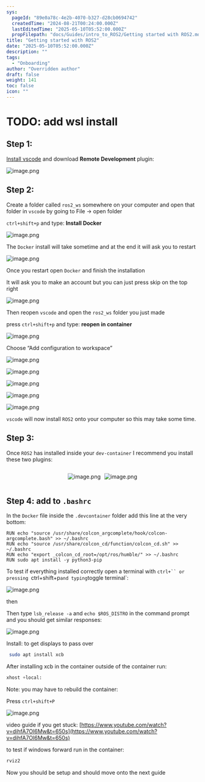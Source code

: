 ```yaml
---
sys:
  pageId: "89e0a78c-4e2b-4070-b327-d28cb0694742"
  createdTime: "2024-08-21T00:24:00.000Z"
  lastEditedTime: "2025-05-10T05:52:00.000Z"
  propFilepath: "docs/Guides/intro_to_ROS2/Getting started with ROS2.md"
title: "Getting started with ROS2"
date: "2025-05-10T05:52:00.000Z"
description: ""
tags:
  - "Onboarding"
author: "Overridden author"
draft: false
weight: 141
toc: false
icon: ""
---
```


# TODO: add wsl install

## Step 1:

[Install vscode](https://code.visualstudio.com/download) and download **Remote Development** plugin:

![image.png](https://prod-files-secure.s3.us-west-2.amazonaws.com/d518164a-d88e-44d1-a4ee-3adb3bd8bce0/efb52993-1881-4a40-b95e-6f020334f022/image.png?X-Amz-Algorithm=AWS4-HMAC-SHA256&X-Amz-Content-Sha256=UNSIGNED-PAYLOAD&X-Amz-Credential=ASIAZI2LB4663NVBNQQ6%2F20250515%2Fus-west-2%2Fs3%2Faws4_request&X-Amz-Date=20250515T022510Z&X-Amz-Expires=3600&X-Amz-Security-Token=IQoJb3JpZ2luX2VjEGoaCXVzLXdlc3QtMiJHMEUCIQDdhQL47FSWi%2FW4wKrywx6x%2FNqSiScKNLTSNyERVfHEcgIgE0LVe3xJ26mDiQ5lufdYzG78nQssBNaydpAHpai5uBAq%2FwMIIxAAGgw2Mzc0MjMxODM4MDUiDPjULhdw5SMY13U1zircAzfyMQBR8a%2B2EDbN2mH7iMIXVjAE6XtKV7nJyNJhndE3yHIPV9BXAy7AmKTsq6%2BZgAdvLEiXapnp%2BR0DRwWYlhz%2FvjIPb7%2F5ieM8m3evVFM46mSm2IOKcZj8egJPOqEuKJAz%2FrtYcROhDI7XGo%2FsAos2zDYqXxT7IQ291dgNMfixp3%2FmJiOs13AlBehsGncqiXN4BqNsY15%2BdVzYTr%2BZSBsxXoyNc%2FsdDZsJR5QA1p44lXAWmXMvjHV5GzPyg1QDa23%2Fd7djlItWqQzyQAprpz34euDwVYlzt3LFsJkjVl5m6VHoNkov7fCCSdXqkiIS18jMTbMGuFx11mz%2F6VZDO1jGGZS%2FyzMq1W1qC2JSbw12Y%2F3rkzhTfu1zrlFZbcXhjkAdFQa3Gzu3QS%2BrqWbfYDez30Jv3FChYVJqS3CU1enoFoni9vbeKYA9hPL%2F5zpL0k%2FVlVVS5NAulmHHgspVow2nAiiQ2vcBRgEMrNipnHFonKtAlTczQ4FLfi9yCgnlCdfpd%2Bw6Px3omdB%2FMzHwb9tZNtqT3KVekrUFJRzAvg0bS6DwpH6UYkdc65Tz14Ky4wsOWU18%2F9bv88hPKxiO6IC0CcZVQErzOYZGz%2Bm61CeArg54rdPlYXXkMQhlMP2clcEGOqUBIPpKOmZmplAY2u7Dk1dQsFjA2pDZlT%2Fl2PJ9ENmG0ZBpAA7qlbLlal1bfS2cjhDi35pTXt5btm3QgVRElB92LZbDrQxmMl0XTpzb2GYGcRR%2BvL7NjisgO5VMECsTLPiI4X2pBtnDzbTYAZDOcmrVn3CbjX%2BJdTSKj996QajOEM3AzHQodkgqGtWWbzBE7WHuyMr%2BmEv6L94dVg8yzOUXoenkCgnb&X-Amz-Signature=5a853f7b8757714081bd24bbae0d4ad1088b73135d3d161d90cc4cd33c02a9ba&X-Amz-SignedHeaders=host&x-id=GetObject)

## Step 2:

Create a folder called `ros2_ws` somewhere on your computer and open that folder in `vscode` by going to File → open folder 

`ctrl+shift+p` and type: **Install Docker**

![image.png](https://prod-files-secure.s3.us-west-2.amazonaws.com/d518164a-d88e-44d1-a4ee-3adb3bd8bce0/2269dc0e-1cd5-47ff-bceb-c04ad9b2eab0/image.png?X-Amz-Algorithm=AWS4-HMAC-SHA256&X-Amz-Content-Sha256=UNSIGNED-PAYLOAD&X-Amz-Credential=ASIAZI2LB4663NVBNQQ6%2F20250515%2Fus-west-2%2Fs3%2Faws4_request&X-Amz-Date=20250515T022510Z&X-Amz-Expires=3600&X-Amz-Security-Token=IQoJb3JpZ2luX2VjEGoaCXVzLXdlc3QtMiJHMEUCIQDdhQL47FSWi%2FW4wKrywx6x%2FNqSiScKNLTSNyERVfHEcgIgE0LVe3xJ26mDiQ5lufdYzG78nQssBNaydpAHpai5uBAq%2FwMIIxAAGgw2Mzc0MjMxODM4MDUiDPjULhdw5SMY13U1zircAzfyMQBR8a%2B2EDbN2mH7iMIXVjAE6XtKV7nJyNJhndE3yHIPV9BXAy7AmKTsq6%2BZgAdvLEiXapnp%2BR0DRwWYlhz%2FvjIPb7%2F5ieM8m3evVFM46mSm2IOKcZj8egJPOqEuKJAz%2FrtYcROhDI7XGo%2FsAos2zDYqXxT7IQ291dgNMfixp3%2FmJiOs13AlBehsGncqiXN4BqNsY15%2BdVzYTr%2BZSBsxXoyNc%2FsdDZsJR5QA1p44lXAWmXMvjHV5GzPyg1QDa23%2Fd7djlItWqQzyQAprpz34euDwVYlzt3LFsJkjVl5m6VHoNkov7fCCSdXqkiIS18jMTbMGuFx11mz%2F6VZDO1jGGZS%2FyzMq1W1qC2JSbw12Y%2F3rkzhTfu1zrlFZbcXhjkAdFQa3Gzu3QS%2BrqWbfYDez30Jv3FChYVJqS3CU1enoFoni9vbeKYA9hPL%2F5zpL0k%2FVlVVS5NAulmHHgspVow2nAiiQ2vcBRgEMrNipnHFonKtAlTczQ4FLfi9yCgnlCdfpd%2Bw6Px3omdB%2FMzHwb9tZNtqT3KVekrUFJRzAvg0bS6DwpH6UYkdc65Tz14Ky4wsOWU18%2F9bv88hPKxiO6IC0CcZVQErzOYZGz%2Bm61CeArg54rdPlYXXkMQhlMP2clcEGOqUBIPpKOmZmplAY2u7Dk1dQsFjA2pDZlT%2Fl2PJ9ENmG0ZBpAA7qlbLlal1bfS2cjhDi35pTXt5btm3QgVRElB92LZbDrQxmMl0XTpzb2GYGcRR%2BvL7NjisgO5VMECsTLPiI4X2pBtnDzbTYAZDOcmrVn3CbjX%2BJdTSKj996QajOEM3AzHQodkgqGtWWbzBE7WHuyMr%2BmEv6L94dVg8yzOUXoenkCgnb&X-Amz-Signature=4057f09d6af80637701597f5cafa085b3b9f9446df69b4ec0d8c058af817b0b7&X-Amz-SignedHeaders=host&x-id=GetObject)

The `Docker` install will take sometime and at the end it will ask you to restart

![image.png](https://prod-files-secure.s3.us-west-2.amazonaws.com/d518164a-d88e-44d1-a4ee-3adb3bd8bce0/ed233f78-be33-4b1f-b89c-9c346c0e961e/image.png?X-Amz-Algorithm=AWS4-HMAC-SHA256&X-Amz-Content-Sha256=UNSIGNED-PAYLOAD&X-Amz-Credential=ASIAZI2LB4663NVBNQQ6%2F20250515%2Fus-west-2%2Fs3%2Faws4_request&X-Amz-Date=20250515T022510Z&X-Amz-Expires=3600&X-Amz-Security-Token=IQoJb3JpZ2luX2VjEGoaCXVzLXdlc3QtMiJHMEUCIQDdhQL47FSWi%2FW4wKrywx6x%2FNqSiScKNLTSNyERVfHEcgIgE0LVe3xJ26mDiQ5lufdYzG78nQssBNaydpAHpai5uBAq%2FwMIIxAAGgw2Mzc0MjMxODM4MDUiDPjULhdw5SMY13U1zircAzfyMQBR8a%2B2EDbN2mH7iMIXVjAE6XtKV7nJyNJhndE3yHIPV9BXAy7AmKTsq6%2BZgAdvLEiXapnp%2BR0DRwWYlhz%2FvjIPb7%2F5ieM8m3evVFM46mSm2IOKcZj8egJPOqEuKJAz%2FrtYcROhDI7XGo%2FsAos2zDYqXxT7IQ291dgNMfixp3%2FmJiOs13AlBehsGncqiXN4BqNsY15%2BdVzYTr%2BZSBsxXoyNc%2FsdDZsJR5QA1p44lXAWmXMvjHV5GzPyg1QDa23%2Fd7djlItWqQzyQAprpz34euDwVYlzt3LFsJkjVl5m6VHoNkov7fCCSdXqkiIS18jMTbMGuFx11mz%2F6VZDO1jGGZS%2FyzMq1W1qC2JSbw12Y%2F3rkzhTfu1zrlFZbcXhjkAdFQa3Gzu3QS%2BrqWbfYDez30Jv3FChYVJqS3CU1enoFoni9vbeKYA9hPL%2F5zpL0k%2FVlVVS5NAulmHHgspVow2nAiiQ2vcBRgEMrNipnHFonKtAlTczQ4FLfi9yCgnlCdfpd%2Bw6Px3omdB%2FMzHwb9tZNtqT3KVekrUFJRzAvg0bS6DwpH6UYkdc65Tz14Ky4wsOWU18%2F9bv88hPKxiO6IC0CcZVQErzOYZGz%2Bm61CeArg54rdPlYXXkMQhlMP2clcEGOqUBIPpKOmZmplAY2u7Dk1dQsFjA2pDZlT%2Fl2PJ9ENmG0ZBpAA7qlbLlal1bfS2cjhDi35pTXt5btm3QgVRElB92LZbDrQxmMl0XTpzb2GYGcRR%2BvL7NjisgO5VMECsTLPiI4X2pBtnDzbTYAZDOcmrVn3CbjX%2BJdTSKj996QajOEM3AzHQodkgqGtWWbzBE7WHuyMr%2BmEv6L94dVg8yzOUXoenkCgnb&X-Amz-Signature=5a9de4ceee67d0574caaa8c93dbb3bfd62704945571927c4c6604f97122ae973&X-Amz-SignedHeaders=host&x-id=GetObject)

Once you restart open `Docker` and finish the installation

It will ask you to make an account but you can just press skip on the top right

![image.png](https://prod-files-secure.s3.us-west-2.amazonaws.com/d518164a-d88e-44d1-a4ee-3adb3bd8bce0/21010ad9-1659-4fd9-9f59-9932a09b2a3d/image.png?X-Amz-Algorithm=AWS4-HMAC-SHA256&X-Amz-Content-Sha256=UNSIGNED-PAYLOAD&X-Amz-Credential=ASIAZI2LB4663NVBNQQ6%2F20250515%2Fus-west-2%2Fs3%2Faws4_request&X-Amz-Date=20250515T022510Z&X-Amz-Expires=3600&X-Amz-Security-Token=IQoJb3JpZ2luX2VjEGoaCXVzLXdlc3QtMiJHMEUCIQDdhQL47FSWi%2FW4wKrywx6x%2FNqSiScKNLTSNyERVfHEcgIgE0LVe3xJ26mDiQ5lufdYzG78nQssBNaydpAHpai5uBAq%2FwMIIxAAGgw2Mzc0MjMxODM4MDUiDPjULhdw5SMY13U1zircAzfyMQBR8a%2B2EDbN2mH7iMIXVjAE6XtKV7nJyNJhndE3yHIPV9BXAy7AmKTsq6%2BZgAdvLEiXapnp%2BR0DRwWYlhz%2FvjIPb7%2F5ieM8m3evVFM46mSm2IOKcZj8egJPOqEuKJAz%2FrtYcROhDI7XGo%2FsAos2zDYqXxT7IQ291dgNMfixp3%2FmJiOs13AlBehsGncqiXN4BqNsY15%2BdVzYTr%2BZSBsxXoyNc%2FsdDZsJR5QA1p44lXAWmXMvjHV5GzPyg1QDa23%2Fd7djlItWqQzyQAprpz34euDwVYlzt3LFsJkjVl5m6VHoNkov7fCCSdXqkiIS18jMTbMGuFx11mz%2F6VZDO1jGGZS%2FyzMq1W1qC2JSbw12Y%2F3rkzhTfu1zrlFZbcXhjkAdFQa3Gzu3QS%2BrqWbfYDez30Jv3FChYVJqS3CU1enoFoni9vbeKYA9hPL%2F5zpL0k%2FVlVVS5NAulmHHgspVow2nAiiQ2vcBRgEMrNipnHFonKtAlTczQ4FLfi9yCgnlCdfpd%2Bw6Px3omdB%2FMzHwb9tZNtqT3KVekrUFJRzAvg0bS6DwpH6UYkdc65Tz14Ky4wsOWU18%2F9bv88hPKxiO6IC0CcZVQErzOYZGz%2Bm61CeArg54rdPlYXXkMQhlMP2clcEGOqUBIPpKOmZmplAY2u7Dk1dQsFjA2pDZlT%2Fl2PJ9ENmG0ZBpAA7qlbLlal1bfS2cjhDi35pTXt5btm3QgVRElB92LZbDrQxmMl0XTpzb2GYGcRR%2BvL7NjisgO5VMECsTLPiI4X2pBtnDzbTYAZDOcmrVn3CbjX%2BJdTSKj996QajOEM3AzHQodkgqGtWWbzBE7WHuyMr%2BmEv6L94dVg8yzOUXoenkCgnb&X-Amz-Signature=f0f04a251df211e6129d4f8d7e571be438e398a63903d7bd4c145a8973f3398d&X-Amz-SignedHeaders=host&x-id=GetObject)

Then reopen `vscode` and open the `ros2_ws` folder you just made

press `ctrl+shift+p` and type: **reopen in container**

![image.png](https://prod-files-secure.s3.us-west-2.amazonaws.com/d518164a-d88e-44d1-a4ee-3adb3bd8bce0/4e93b8c2-41ad-488c-8095-c74205196118/image.png?X-Amz-Algorithm=AWS4-HMAC-SHA256&X-Amz-Content-Sha256=UNSIGNED-PAYLOAD&X-Amz-Credential=ASIAZI2LB4663NVBNQQ6%2F20250515%2Fus-west-2%2Fs3%2Faws4_request&X-Amz-Date=20250515T022510Z&X-Amz-Expires=3600&X-Amz-Security-Token=IQoJb3JpZ2luX2VjEGoaCXVzLXdlc3QtMiJHMEUCIQDdhQL47FSWi%2FW4wKrywx6x%2FNqSiScKNLTSNyERVfHEcgIgE0LVe3xJ26mDiQ5lufdYzG78nQssBNaydpAHpai5uBAq%2FwMIIxAAGgw2Mzc0MjMxODM4MDUiDPjULhdw5SMY13U1zircAzfyMQBR8a%2B2EDbN2mH7iMIXVjAE6XtKV7nJyNJhndE3yHIPV9BXAy7AmKTsq6%2BZgAdvLEiXapnp%2BR0DRwWYlhz%2FvjIPb7%2F5ieM8m3evVFM46mSm2IOKcZj8egJPOqEuKJAz%2FrtYcROhDI7XGo%2FsAos2zDYqXxT7IQ291dgNMfixp3%2FmJiOs13AlBehsGncqiXN4BqNsY15%2BdVzYTr%2BZSBsxXoyNc%2FsdDZsJR5QA1p44lXAWmXMvjHV5GzPyg1QDa23%2Fd7djlItWqQzyQAprpz34euDwVYlzt3LFsJkjVl5m6VHoNkov7fCCSdXqkiIS18jMTbMGuFx11mz%2F6VZDO1jGGZS%2FyzMq1W1qC2JSbw12Y%2F3rkzhTfu1zrlFZbcXhjkAdFQa3Gzu3QS%2BrqWbfYDez30Jv3FChYVJqS3CU1enoFoni9vbeKYA9hPL%2F5zpL0k%2FVlVVS5NAulmHHgspVow2nAiiQ2vcBRgEMrNipnHFonKtAlTczQ4FLfi9yCgnlCdfpd%2Bw6Px3omdB%2FMzHwb9tZNtqT3KVekrUFJRzAvg0bS6DwpH6UYkdc65Tz14Ky4wsOWU18%2F9bv88hPKxiO6IC0CcZVQErzOYZGz%2Bm61CeArg54rdPlYXXkMQhlMP2clcEGOqUBIPpKOmZmplAY2u7Dk1dQsFjA2pDZlT%2Fl2PJ9ENmG0ZBpAA7qlbLlal1bfS2cjhDi35pTXt5btm3QgVRElB92LZbDrQxmMl0XTpzb2GYGcRR%2BvL7NjisgO5VMECsTLPiI4X2pBtnDzbTYAZDOcmrVn3CbjX%2BJdTSKj996QajOEM3AzHQodkgqGtWWbzBE7WHuyMr%2BmEv6L94dVg8yzOUXoenkCgnb&X-Amz-Signature=c1bcaef9ac9b25b1aeec866bfac5307a362522e8ea5e36afce158eece012bee5&X-Amz-SignedHeaders=host&x-id=GetObject)

Choose “Add configuration to workspace”

![image.png](https://prod-files-secure.s3.us-west-2.amazonaws.com/d518164a-d88e-44d1-a4ee-3adb3bd8bce0/9560b282-5060-4989-ba37-97e7b2c22476/image.png?X-Amz-Algorithm=AWS4-HMAC-SHA256&X-Amz-Content-Sha256=UNSIGNED-PAYLOAD&X-Amz-Credential=ASIAZI2LB4663NVBNQQ6%2F20250515%2Fus-west-2%2Fs3%2Faws4_request&X-Amz-Date=20250515T022510Z&X-Amz-Expires=3600&X-Amz-Security-Token=IQoJb3JpZ2luX2VjEGoaCXVzLXdlc3QtMiJHMEUCIQDdhQL47FSWi%2FW4wKrywx6x%2FNqSiScKNLTSNyERVfHEcgIgE0LVe3xJ26mDiQ5lufdYzG78nQssBNaydpAHpai5uBAq%2FwMIIxAAGgw2Mzc0MjMxODM4MDUiDPjULhdw5SMY13U1zircAzfyMQBR8a%2B2EDbN2mH7iMIXVjAE6XtKV7nJyNJhndE3yHIPV9BXAy7AmKTsq6%2BZgAdvLEiXapnp%2BR0DRwWYlhz%2FvjIPb7%2F5ieM8m3evVFM46mSm2IOKcZj8egJPOqEuKJAz%2FrtYcROhDI7XGo%2FsAos2zDYqXxT7IQ291dgNMfixp3%2FmJiOs13AlBehsGncqiXN4BqNsY15%2BdVzYTr%2BZSBsxXoyNc%2FsdDZsJR5QA1p44lXAWmXMvjHV5GzPyg1QDa23%2Fd7djlItWqQzyQAprpz34euDwVYlzt3LFsJkjVl5m6VHoNkov7fCCSdXqkiIS18jMTbMGuFx11mz%2F6VZDO1jGGZS%2FyzMq1W1qC2JSbw12Y%2F3rkzhTfu1zrlFZbcXhjkAdFQa3Gzu3QS%2BrqWbfYDez30Jv3FChYVJqS3CU1enoFoni9vbeKYA9hPL%2F5zpL0k%2FVlVVS5NAulmHHgspVow2nAiiQ2vcBRgEMrNipnHFonKtAlTczQ4FLfi9yCgnlCdfpd%2Bw6Px3omdB%2FMzHwb9tZNtqT3KVekrUFJRzAvg0bS6DwpH6UYkdc65Tz14Ky4wsOWU18%2F9bv88hPKxiO6IC0CcZVQErzOYZGz%2Bm61CeArg54rdPlYXXkMQhlMP2clcEGOqUBIPpKOmZmplAY2u7Dk1dQsFjA2pDZlT%2Fl2PJ9ENmG0ZBpAA7qlbLlal1bfS2cjhDi35pTXt5btm3QgVRElB92LZbDrQxmMl0XTpzb2GYGcRR%2BvL7NjisgO5VMECsTLPiI4X2pBtnDzbTYAZDOcmrVn3CbjX%2BJdTSKj996QajOEM3AzHQodkgqGtWWbzBE7WHuyMr%2BmEv6L94dVg8yzOUXoenkCgnb&X-Amz-Signature=68e31aaa7bb1f3b52998a2e6512556e7c543bd88fa039d28d06bc13ff1c83395&X-Amz-SignedHeaders=host&x-id=GetObject)

![image.png](https://prod-files-secure.s3.us-west-2.amazonaws.com/d518164a-d88e-44d1-a4ee-3adb3bd8bce0/2ee63f81-886b-48e8-a553-dc6e5eac99e4/image.png?X-Amz-Algorithm=AWS4-HMAC-SHA256&X-Amz-Content-Sha256=UNSIGNED-PAYLOAD&X-Amz-Credential=ASIAZI2LB4663NVBNQQ6%2F20250515%2Fus-west-2%2Fs3%2Faws4_request&X-Amz-Date=20250515T022510Z&X-Amz-Expires=3600&X-Amz-Security-Token=IQoJb3JpZ2luX2VjEGoaCXVzLXdlc3QtMiJHMEUCIQDdhQL47FSWi%2FW4wKrywx6x%2FNqSiScKNLTSNyERVfHEcgIgE0LVe3xJ26mDiQ5lufdYzG78nQssBNaydpAHpai5uBAq%2FwMIIxAAGgw2Mzc0MjMxODM4MDUiDPjULhdw5SMY13U1zircAzfyMQBR8a%2B2EDbN2mH7iMIXVjAE6XtKV7nJyNJhndE3yHIPV9BXAy7AmKTsq6%2BZgAdvLEiXapnp%2BR0DRwWYlhz%2FvjIPb7%2F5ieM8m3evVFM46mSm2IOKcZj8egJPOqEuKJAz%2FrtYcROhDI7XGo%2FsAos2zDYqXxT7IQ291dgNMfixp3%2FmJiOs13AlBehsGncqiXN4BqNsY15%2BdVzYTr%2BZSBsxXoyNc%2FsdDZsJR5QA1p44lXAWmXMvjHV5GzPyg1QDa23%2Fd7djlItWqQzyQAprpz34euDwVYlzt3LFsJkjVl5m6VHoNkov7fCCSdXqkiIS18jMTbMGuFx11mz%2F6VZDO1jGGZS%2FyzMq1W1qC2JSbw12Y%2F3rkzhTfu1zrlFZbcXhjkAdFQa3Gzu3QS%2BrqWbfYDez30Jv3FChYVJqS3CU1enoFoni9vbeKYA9hPL%2F5zpL0k%2FVlVVS5NAulmHHgspVow2nAiiQ2vcBRgEMrNipnHFonKtAlTczQ4FLfi9yCgnlCdfpd%2Bw6Px3omdB%2FMzHwb9tZNtqT3KVekrUFJRzAvg0bS6DwpH6UYkdc65Tz14Ky4wsOWU18%2F9bv88hPKxiO6IC0CcZVQErzOYZGz%2Bm61CeArg54rdPlYXXkMQhlMP2clcEGOqUBIPpKOmZmplAY2u7Dk1dQsFjA2pDZlT%2Fl2PJ9ENmG0ZBpAA7qlbLlal1bfS2cjhDi35pTXt5btm3QgVRElB92LZbDrQxmMl0XTpzb2GYGcRR%2BvL7NjisgO5VMECsTLPiI4X2pBtnDzbTYAZDOcmrVn3CbjX%2BJdTSKj996QajOEM3AzHQodkgqGtWWbzBE7WHuyMr%2BmEv6L94dVg8yzOUXoenkCgnb&X-Amz-Signature=37f78cd6a9267fdc3df7f8a7e7be753e27d65d6015a61a56a1b2b70cf84cb228&X-Amz-SignedHeaders=host&x-id=GetObject)

![image.png](https://prod-files-secure.s3.us-west-2.amazonaws.com/d518164a-d88e-44d1-a4ee-3adb3bd8bce0/ae1580b2-b048-407e-aed9-b584224a7a04/image.png?X-Amz-Algorithm=AWS4-HMAC-SHA256&X-Amz-Content-Sha256=UNSIGNED-PAYLOAD&X-Amz-Credential=ASIAZI2LB4663NVBNQQ6%2F20250515%2Fus-west-2%2Fs3%2Faws4_request&X-Amz-Date=20250515T022510Z&X-Amz-Expires=3600&X-Amz-Security-Token=IQoJb3JpZ2luX2VjEGoaCXVzLXdlc3QtMiJHMEUCIQDdhQL47FSWi%2FW4wKrywx6x%2FNqSiScKNLTSNyERVfHEcgIgE0LVe3xJ26mDiQ5lufdYzG78nQssBNaydpAHpai5uBAq%2FwMIIxAAGgw2Mzc0MjMxODM4MDUiDPjULhdw5SMY13U1zircAzfyMQBR8a%2B2EDbN2mH7iMIXVjAE6XtKV7nJyNJhndE3yHIPV9BXAy7AmKTsq6%2BZgAdvLEiXapnp%2BR0DRwWYlhz%2FvjIPb7%2F5ieM8m3evVFM46mSm2IOKcZj8egJPOqEuKJAz%2FrtYcROhDI7XGo%2FsAos2zDYqXxT7IQ291dgNMfixp3%2FmJiOs13AlBehsGncqiXN4BqNsY15%2BdVzYTr%2BZSBsxXoyNc%2FsdDZsJR5QA1p44lXAWmXMvjHV5GzPyg1QDa23%2Fd7djlItWqQzyQAprpz34euDwVYlzt3LFsJkjVl5m6VHoNkov7fCCSdXqkiIS18jMTbMGuFx11mz%2F6VZDO1jGGZS%2FyzMq1W1qC2JSbw12Y%2F3rkzhTfu1zrlFZbcXhjkAdFQa3Gzu3QS%2BrqWbfYDez30Jv3FChYVJqS3CU1enoFoni9vbeKYA9hPL%2F5zpL0k%2FVlVVS5NAulmHHgspVow2nAiiQ2vcBRgEMrNipnHFonKtAlTczQ4FLfi9yCgnlCdfpd%2Bw6Px3omdB%2FMzHwb9tZNtqT3KVekrUFJRzAvg0bS6DwpH6UYkdc65Tz14Ky4wsOWU18%2F9bv88hPKxiO6IC0CcZVQErzOYZGz%2Bm61CeArg54rdPlYXXkMQhlMP2clcEGOqUBIPpKOmZmplAY2u7Dk1dQsFjA2pDZlT%2Fl2PJ9ENmG0ZBpAA7qlbLlal1bfS2cjhDi35pTXt5btm3QgVRElB92LZbDrQxmMl0XTpzb2GYGcRR%2BvL7NjisgO5VMECsTLPiI4X2pBtnDzbTYAZDOcmrVn3CbjX%2BJdTSKj996QajOEM3AzHQodkgqGtWWbzBE7WHuyMr%2BmEv6L94dVg8yzOUXoenkCgnb&X-Amz-Signature=beeb965671aec324dfc3eec13bf4339037de8255bc1493825e196c474ce7cca9&X-Amz-SignedHeaders=host&x-id=GetObject)

![image.png](https://prod-files-secure.s3.us-west-2.amazonaws.com/d518164a-d88e-44d1-a4ee-3adb3bd8bce0/53255b28-f75e-430f-b9e3-c0ac8577e42b/image.png?X-Amz-Algorithm=AWS4-HMAC-SHA256&X-Amz-Content-Sha256=UNSIGNED-PAYLOAD&X-Amz-Credential=ASIAZI2LB4663NVBNQQ6%2F20250515%2Fus-west-2%2Fs3%2Faws4_request&X-Amz-Date=20250515T022510Z&X-Amz-Expires=3600&X-Amz-Security-Token=IQoJb3JpZ2luX2VjEGoaCXVzLXdlc3QtMiJHMEUCIQDdhQL47FSWi%2FW4wKrywx6x%2FNqSiScKNLTSNyERVfHEcgIgE0LVe3xJ26mDiQ5lufdYzG78nQssBNaydpAHpai5uBAq%2FwMIIxAAGgw2Mzc0MjMxODM4MDUiDPjULhdw5SMY13U1zircAzfyMQBR8a%2B2EDbN2mH7iMIXVjAE6XtKV7nJyNJhndE3yHIPV9BXAy7AmKTsq6%2BZgAdvLEiXapnp%2BR0DRwWYlhz%2FvjIPb7%2F5ieM8m3evVFM46mSm2IOKcZj8egJPOqEuKJAz%2FrtYcROhDI7XGo%2FsAos2zDYqXxT7IQ291dgNMfixp3%2FmJiOs13AlBehsGncqiXN4BqNsY15%2BdVzYTr%2BZSBsxXoyNc%2FsdDZsJR5QA1p44lXAWmXMvjHV5GzPyg1QDa23%2Fd7djlItWqQzyQAprpz34euDwVYlzt3LFsJkjVl5m6VHoNkov7fCCSdXqkiIS18jMTbMGuFx11mz%2F6VZDO1jGGZS%2FyzMq1W1qC2JSbw12Y%2F3rkzhTfu1zrlFZbcXhjkAdFQa3Gzu3QS%2BrqWbfYDez30Jv3FChYVJqS3CU1enoFoni9vbeKYA9hPL%2F5zpL0k%2FVlVVS5NAulmHHgspVow2nAiiQ2vcBRgEMrNipnHFonKtAlTczQ4FLfi9yCgnlCdfpd%2Bw6Px3omdB%2FMzHwb9tZNtqT3KVekrUFJRzAvg0bS6DwpH6UYkdc65Tz14Ky4wsOWU18%2F9bv88hPKxiO6IC0CcZVQErzOYZGz%2Bm61CeArg54rdPlYXXkMQhlMP2clcEGOqUBIPpKOmZmplAY2u7Dk1dQsFjA2pDZlT%2Fl2PJ9ENmG0ZBpAA7qlbLlal1bfS2cjhDi35pTXt5btm3QgVRElB92LZbDrQxmMl0XTpzb2GYGcRR%2BvL7NjisgO5VMECsTLPiI4X2pBtnDzbTYAZDOcmrVn3CbjX%2BJdTSKj996QajOEM3AzHQodkgqGtWWbzBE7WHuyMr%2BmEv6L94dVg8yzOUXoenkCgnb&X-Amz-Signature=3e2b88296eef56055ad1d59227bdc2ee0d4e607ade9e39da8fb54e7b48382371&X-Amz-SignedHeaders=host&x-id=GetObject)

![image.png](https://prod-files-secure.s3.us-west-2.amazonaws.com/d518164a-d88e-44d1-a4ee-3adb3bd8bce0/7c562767-5af9-4ffb-97d1-327bcdf4ee00/image.png?X-Amz-Algorithm=AWS4-HMAC-SHA256&X-Amz-Content-Sha256=UNSIGNED-PAYLOAD&X-Amz-Credential=ASIAZI2LB4663NVBNQQ6%2F20250515%2Fus-west-2%2Fs3%2Faws4_request&X-Amz-Date=20250515T022510Z&X-Amz-Expires=3600&X-Amz-Security-Token=IQoJb3JpZ2luX2VjEGoaCXVzLXdlc3QtMiJHMEUCIQDdhQL47FSWi%2FW4wKrywx6x%2FNqSiScKNLTSNyERVfHEcgIgE0LVe3xJ26mDiQ5lufdYzG78nQssBNaydpAHpai5uBAq%2FwMIIxAAGgw2Mzc0MjMxODM4MDUiDPjULhdw5SMY13U1zircAzfyMQBR8a%2B2EDbN2mH7iMIXVjAE6XtKV7nJyNJhndE3yHIPV9BXAy7AmKTsq6%2BZgAdvLEiXapnp%2BR0DRwWYlhz%2FvjIPb7%2F5ieM8m3evVFM46mSm2IOKcZj8egJPOqEuKJAz%2FrtYcROhDI7XGo%2FsAos2zDYqXxT7IQ291dgNMfixp3%2FmJiOs13AlBehsGncqiXN4BqNsY15%2BdVzYTr%2BZSBsxXoyNc%2FsdDZsJR5QA1p44lXAWmXMvjHV5GzPyg1QDa23%2Fd7djlItWqQzyQAprpz34euDwVYlzt3LFsJkjVl5m6VHoNkov7fCCSdXqkiIS18jMTbMGuFx11mz%2F6VZDO1jGGZS%2FyzMq1W1qC2JSbw12Y%2F3rkzhTfu1zrlFZbcXhjkAdFQa3Gzu3QS%2BrqWbfYDez30Jv3FChYVJqS3CU1enoFoni9vbeKYA9hPL%2F5zpL0k%2FVlVVS5NAulmHHgspVow2nAiiQ2vcBRgEMrNipnHFonKtAlTczQ4FLfi9yCgnlCdfpd%2Bw6Px3omdB%2FMzHwb9tZNtqT3KVekrUFJRzAvg0bS6DwpH6UYkdc65Tz14Ky4wsOWU18%2F9bv88hPKxiO6IC0CcZVQErzOYZGz%2Bm61CeArg54rdPlYXXkMQhlMP2clcEGOqUBIPpKOmZmplAY2u7Dk1dQsFjA2pDZlT%2Fl2PJ9ENmG0ZBpAA7qlbLlal1bfS2cjhDi35pTXt5btm3QgVRElB92LZbDrQxmMl0XTpzb2GYGcRR%2BvL7NjisgO5VMECsTLPiI4X2pBtnDzbTYAZDOcmrVn3CbjX%2BJdTSKj996QajOEM3AzHQodkgqGtWWbzBE7WHuyMr%2BmEv6L94dVg8yzOUXoenkCgnb&X-Amz-Signature=2453ab76a3d1af7e82d40127ae5cbedba9defa3974fee3d9d5e2616fb4424547&X-Amz-SignedHeaders=host&x-id=GetObject)

`vscode` will now install `ROS2` onto your computer so this may take some time.

## Step 3:

Once `ROS2` has installed inside your `dev-container` I recommend you install these two plugins:

<div style="display: flex;flex-direction: row; column-gap:10px; max-width: 630px;justify-content: center;">
<div>

![image.png](https://prod-files-secure.s3.us-west-2.amazonaws.com/d518164a-d88e-44d1-a4ee-3adb3bd8bce0/3fc3d550-5a54-4ba1-ba6b-faa01cdb7369/image.png?X-Amz-Algorithm=AWS4-HMAC-SHA256&X-Amz-Content-Sha256=UNSIGNED-PAYLOAD&X-Amz-Credential=ASIAZI2LB466YOEXBUVT%2F20250515%2Fus-west-2%2Fs3%2Faws4_request&X-Amz-Date=20250515T022514Z&X-Amz-Expires=3600&X-Amz-Security-Token=IQoJb3JpZ2luX2VjEGoaCXVzLXdlc3QtMiJIMEYCIQCG78UA%2B3jwsPlNN5fsp8J67L7pd%2BZqvZj9emKguH4u4gIhANKU65J1ONtgQz0lbbB9O54La9sJgOpOd4G90vF8MhpEKv8DCCMQABoMNjM3NDIzMTgzODA1IgwSRHdikqRRyQZ5Fpoq3AMWOAt%2BTt68Ep%2B3CrT0HCtzYK8T3eJhfTRtYO61spGH2ft9rWXjtRzwd%2FR6dkRgRFfF7dPf7gGGHHensBkaNvd1kyXqBoK8VIGNiTgvwoD2XvGaPsylN9tfCbAzkvIlO5t3bVxlO9AUbRhZdoUjjSgXEfvROKjkUDeKKFUCN48BuEsPFWoxaxaiB3ZEaoAkOy2yLnVhbIheVV%2FkzGXPT9V5fn8jPRJG3xqnKxtLa%2BjPcurepZ8bahfCHG6fcex81JrqTfmbBCwXLfgF1GdQdDJ1Pwuvr20tEe%2BlF%2Fp9puyNtLi5cC2Ep7fA5i9Ym4LZ6buuTwV3ioVjUhMSlmrGjk0FdRaM7INVEM4lmqFQeTPz%2FNrnP5%2FzTWKret1lgPMoxV7OD8pDf5g74u7GJnbjF9JpqUU9PBzaqzw9C2OjpHV%2FR8q47nY6a3713PonBIfuEwGuzLv82VctOIQBZjj9lGy1khNBBjsLtuWnyWTqh2LdNx3fpdLP81gsE2Ct%2FbF1TSNyqXu10Omv8YQNOac7AdWxRzCNBIgrJfvoCi7fmHYDfBhQ30JRh9Ia9UZyxYFyZOUXhXOlRb0j0ps9nXlKBFfkTYwL7JIeyPRCzizEEZ5LY95rI%2BnMKjzaQEh3OTDAnZXBBjqkAQJe5subk7aXfcI4SArJ7XG9BJAPDNxN%2FxkC9%2FV%2FW01UvZrna6rcpOCkEenyDAhExV5W%2BLmXHEwR8vsFIBk32o1ObSC3vzD6mUPcWfgDf8OskEo23NUXyuoYO47vReFJjIJrMNo98t0sGEQofLpe%2Bp7B4pnbijYLiJYuNAc5bshKiLdz1QNMfBCr%2FhVmiTYedcK%2Fxe0M%2Bi%2FuA70ENqdws5GZrkMB&X-Amz-Signature=a2a2ef9ec51337c14734778b6ce98f2f609e6fe837669b98204b8fc25aae1a71&X-Amz-SignedHeaders=host&x-id=GetObject)

</div>
<div>

![image.png](https://prod-files-secure.s3.us-west-2.amazonaws.com/d518164a-d88e-44d1-a4ee-3adb3bd8bce0/d994cc66-13c2-4093-a5a3-f84cf4601a82/image.png?X-Amz-Algorithm=AWS4-HMAC-SHA256&X-Amz-Content-Sha256=UNSIGNED-PAYLOAD&X-Amz-Credential=ASIAZI2LB466U5YRC7YV%2F20250515%2Fus-west-2%2Fs3%2Faws4_request&X-Amz-Date=20250515T022515Z&X-Amz-Expires=3600&X-Amz-Security-Token=IQoJb3JpZ2luX2VjEGsaCXVzLXdlc3QtMiJGMEQCIHdKwCXbo79liN%2F%2FJkzjlPWG9x9kBsDquwQiY1kw%2FrbtAiAH44FVnTN5bB%2Bf3O3EpO%2FRhrKWlS%2BZsNXuManvgjMroir%2FAwgjEAAaDDYzNzQyMzE4MzgwNSIM6ikpJeFnEYzvu3Z8KtwDSxfoEFQJul7nR2TPv7YN4MMAuCv4ZTJxwoKuXX63QNTEETbgignvc2aU5Y7Ju60HvMV6mWmz62CFISp%2BjjfTrp7lj6NHdYpjMsRfWhuOiVaYFw33SaYyHpG2lFDvFb70WkADvKk%2Fvsk3XiGXmOKrhwY%2FdvX2Q4zKdSJhavlCHjSK%2FeTvwJJtTA5hKi0eznfMFegEfyo02zXZLjEXByUXtjOmg0h05diJtv0zCKxpHvShmh%2FIkLORJdD0YKop0fWmcoj3RR20QmMQqyyhLLstfuRrXEnM5YprbuU4vFoMGvnSdbBAvI6WMmxk72%2BSQ2QMyG8k0iEI8bFqHTP8EGCXycnCPa07mkA2RYqdvV0LXbjmxWlPg49dK49J0nP7nwwV3WQc9VFIk%2BIV8fPXwfjj%2BBTZQbhdrJIJyPbtUZv0670N6wn46uvaN%2FCx%2FMoqY3Hi3382Iz5%2FEKa4KmNjDinDrWefdSyhS1vs4Sj6bxxsGSsNzgZnUWg1h7YA48w2L4Uc0MH1KnNJeq9%2BNzJB%2F1Bx%2FUYr05QgA4uNatjKyr03sb5mIuB92Czh8pjfI3w3ltX9rZgyCOpIBk1MP8gQvlCePxLxpcMRR7VXOdzaT2JrRPWygoUKfLZAQ5dWjKcw7Z2VwQY6pgFY%2F1AK4fDfXKH65LEesZmPmDDh3e1F5Fkc7%2FfPURmbmdXMcytA6fhoWkzla5Wrw6xAsUqCO0UMKFFa9WLUtG9pMCYUPcahkY98mmlsKRZ6spfG92Ho43EkYBrLgTBofMuudRF6MiM6wMQRg1nMdcvEZCB7%2FCjeE6XJX5qKBJRSVAgB4QTJFZFs7j176agNjnpc7sCDoKV%2BrYs%2BActDrcE6OA6Rnasa&X-Amz-Signature=98b1ac9f788f4c4bb0f8844398bd30cf512488a0d8a570d5f81f972cdd9732aa&X-Amz-SignedHeaders=host&x-id=GetObject)

</div>
</div>

## Step 4: add to `.bashrc`

In the `Docker` file inside the `.devcontainer` folder add this line at the very bottom: 

```docker
RUN echo "source /usr/share/colcon_argcomplete/hook/colcon-argcomplete.bash" >> ~/.bashrc
RUN echo "source /usr/share/colcon_cd/function/colcon_cd.sh" >> ~/.bashrc
RUN echo "export _colcon_cd_root=/opt/ros/humble/" >> ~/.bashrc
RUN sudo apt install -y python3-pip 
```

To test if everything installed correctly open a terminal with `ctrl+`` or pressing `ctrl+shift+p` and typing `toggle terminal`:

![image.png](https://prod-files-secure.s3.us-west-2.amazonaws.com/d518164a-d88e-44d1-a4ee-3adb3bd8bce0/6a4943d8-b04e-4c02-9a58-775f3384d1a5/image.png?X-Amz-Algorithm=AWS4-HMAC-SHA256&X-Amz-Content-Sha256=UNSIGNED-PAYLOAD&X-Amz-Credential=ASIAZI2LB4663NVBNQQ6%2F20250515%2Fus-west-2%2Fs3%2Faws4_request&X-Amz-Date=20250515T022510Z&X-Amz-Expires=3600&X-Amz-Security-Token=IQoJb3JpZ2luX2VjEGoaCXVzLXdlc3QtMiJHMEUCIQDdhQL47FSWi%2FW4wKrywx6x%2FNqSiScKNLTSNyERVfHEcgIgE0LVe3xJ26mDiQ5lufdYzG78nQssBNaydpAHpai5uBAq%2FwMIIxAAGgw2Mzc0MjMxODM4MDUiDPjULhdw5SMY13U1zircAzfyMQBR8a%2B2EDbN2mH7iMIXVjAE6XtKV7nJyNJhndE3yHIPV9BXAy7AmKTsq6%2BZgAdvLEiXapnp%2BR0DRwWYlhz%2FvjIPb7%2F5ieM8m3evVFM46mSm2IOKcZj8egJPOqEuKJAz%2FrtYcROhDI7XGo%2FsAos2zDYqXxT7IQ291dgNMfixp3%2FmJiOs13AlBehsGncqiXN4BqNsY15%2BdVzYTr%2BZSBsxXoyNc%2FsdDZsJR5QA1p44lXAWmXMvjHV5GzPyg1QDa23%2Fd7djlItWqQzyQAprpz34euDwVYlzt3LFsJkjVl5m6VHoNkov7fCCSdXqkiIS18jMTbMGuFx11mz%2F6VZDO1jGGZS%2FyzMq1W1qC2JSbw12Y%2F3rkzhTfu1zrlFZbcXhjkAdFQa3Gzu3QS%2BrqWbfYDez30Jv3FChYVJqS3CU1enoFoni9vbeKYA9hPL%2F5zpL0k%2FVlVVS5NAulmHHgspVow2nAiiQ2vcBRgEMrNipnHFonKtAlTczQ4FLfi9yCgnlCdfpd%2Bw6Px3omdB%2FMzHwb9tZNtqT3KVekrUFJRzAvg0bS6DwpH6UYkdc65Tz14Ky4wsOWU18%2F9bv88hPKxiO6IC0CcZVQErzOYZGz%2Bm61CeArg54rdPlYXXkMQhlMP2clcEGOqUBIPpKOmZmplAY2u7Dk1dQsFjA2pDZlT%2Fl2PJ9ENmG0ZBpAA7qlbLlal1bfS2cjhDi35pTXt5btm3QgVRElB92LZbDrQxmMl0XTpzb2GYGcRR%2BvL7NjisgO5VMECsTLPiI4X2pBtnDzbTYAZDOcmrVn3CbjX%2BJdTSKj996QajOEM3AzHQodkgqGtWWbzBE7WHuyMr%2BmEv6L94dVg8yzOUXoenkCgnb&X-Amz-Signature=5cbc197adf72bb412028d2f5a2766a6066300d174f9b003ae8f3e5d351f9eca9&X-Amz-SignedHeaders=host&x-id=GetObject)

then 

Then type `lsb_release -a` and `echo $ROS_DISTRO` in the command prompt and you should get similar responses:

![image.png](https://prod-files-secure.s3.us-west-2.amazonaws.com/d518164a-d88e-44d1-a4ee-3adb3bd8bce0/3e635dec-a805-4e85-8b9e-d000e5b71a4e/image.png?X-Amz-Algorithm=AWS4-HMAC-SHA256&X-Amz-Content-Sha256=UNSIGNED-PAYLOAD&X-Amz-Credential=ASIAZI2LB4663NVBNQQ6%2F20250515%2Fus-west-2%2Fs3%2Faws4_request&X-Amz-Date=20250515T022510Z&X-Amz-Expires=3600&X-Amz-Security-Token=IQoJb3JpZ2luX2VjEGoaCXVzLXdlc3QtMiJHMEUCIQDdhQL47FSWi%2FW4wKrywx6x%2FNqSiScKNLTSNyERVfHEcgIgE0LVe3xJ26mDiQ5lufdYzG78nQssBNaydpAHpai5uBAq%2FwMIIxAAGgw2Mzc0MjMxODM4MDUiDPjULhdw5SMY13U1zircAzfyMQBR8a%2B2EDbN2mH7iMIXVjAE6XtKV7nJyNJhndE3yHIPV9BXAy7AmKTsq6%2BZgAdvLEiXapnp%2BR0DRwWYlhz%2FvjIPb7%2F5ieM8m3evVFM46mSm2IOKcZj8egJPOqEuKJAz%2FrtYcROhDI7XGo%2FsAos2zDYqXxT7IQ291dgNMfixp3%2FmJiOs13AlBehsGncqiXN4BqNsY15%2BdVzYTr%2BZSBsxXoyNc%2FsdDZsJR5QA1p44lXAWmXMvjHV5GzPyg1QDa23%2Fd7djlItWqQzyQAprpz34euDwVYlzt3LFsJkjVl5m6VHoNkov7fCCSdXqkiIS18jMTbMGuFx11mz%2F6VZDO1jGGZS%2FyzMq1W1qC2JSbw12Y%2F3rkzhTfu1zrlFZbcXhjkAdFQa3Gzu3QS%2BrqWbfYDez30Jv3FChYVJqS3CU1enoFoni9vbeKYA9hPL%2F5zpL0k%2FVlVVS5NAulmHHgspVow2nAiiQ2vcBRgEMrNipnHFonKtAlTczQ4FLfi9yCgnlCdfpd%2Bw6Px3omdB%2FMzHwb9tZNtqT3KVekrUFJRzAvg0bS6DwpH6UYkdc65Tz14Ky4wsOWU18%2F9bv88hPKxiO6IC0CcZVQErzOYZGz%2Bm61CeArg54rdPlYXXkMQhlMP2clcEGOqUBIPpKOmZmplAY2u7Dk1dQsFjA2pDZlT%2Fl2PJ9ENmG0ZBpAA7qlbLlal1bfS2cjhDi35pTXt5btm3QgVRElB92LZbDrQxmMl0XTpzb2GYGcRR%2BvL7NjisgO5VMECsTLPiI4X2pBtnDzbTYAZDOcmrVn3CbjX%2BJdTSKj996QajOEM3AzHQodkgqGtWWbzBE7WHuyMr%2BmEv6L94dVg8yzOUXoenkCgnb&X-Amz-Signature=22a8e54d13de7bdf88936d0f55438730790f6f688de908c2dee5dc6387f4a005&X-Amz-SignedHeaders=host&x-id=GetObject)

Install:  to get displays to pass over

```bash
 sudo apt install xcb
```

After installing xcb in the container outside of the container run:

```python
xhost +local:
```

Note: you may have to rebuild the container:

Press `ctrl+shift+P`

![image.png](https://prod-files-secure.s3.us-west-2.amazonaws.com/d518164a-d88e-44d1-a4ee-3adb3bd8bce0/6c2be660-2618-4c38-9c26-53554f7a0b7b/image.png?X-Amz-Algorithm=AWS4-HMAC-SHA256&X-Amz-Content-Sha256=UNSIGNED-PAYLOAD&X-Amz-Credential=ASIAZI2LB4663NVBNQQ6%2F20250515%2Fus-west-2%2Fs3%2Faws4_request&X-Amz-Date=20250515T022510Z&X-Amz-Expires=3600&X-Amz-Security-Token=IQoJb3JpZ2luX2VjEGoaCXVzLXdlc3QtMiJHMEUCIQDdhQL47FSWi%2FW4wKrywx6x%2FNqSiScKNLTSNyERVfHEcgIgE0LVe3xJ26mDiQ5lufdYzG78nQssBNaydpAHpai5uBAq%2FwMIIxAAGgw2Mzc0MjMxODM4MDUiDPjULhdw5SMY13U1zircAzfyMQBR8a%2B2EDbN2mH7iMIXVjAE6XtKV7nJyNJhndE3yHIPV9BXAy7AmKTsq6%2BZgAdvLEiXapnp%2BR0DRwWYlhz%2FvjIPb7%2F5ieM8m3evVFM46mSm2IOKcZj8egJPOqEuKJAz%2FrtYcROhDI7XGo%2FsAos2zDYqXxT7IQ291dgNMfixp3%2FmJiOs13AlBehsGncqiXN4BqNsY15%2BdVzYTr%2BZSBsxXoyNc%2FsdDZsJR5QA1p44lXAWmXMvjHV5GzPyg1QDa23%2Fd7djlItWqQzyQAprpz34euDwVYlzt3LFsJkjVl5m6VHoNkov7fCCSdXqkiIS18jMTbMGuFx11mz%2F6VZDO1jGGZS%2FyzMq1W1qC2JSbw12Y%2F3rkzhTfu1zrlFZbcXhjkAdFQa3Gzu3QS%2BrqWbfYDez30Jv3FChYVJqS3CU1enoFoni9vbeKYA9hPL%2F5zpL0k%2FVlVVS5NAulmHHgspVow2nAiiQ2vcBRgEMrNipnHFonKtAlTczQ4FLfi9yCgnlCdfpd%2Bw6Px3omdB%2FMzHwb9tZNtqT3KVekrUFJRzAvg0bS6DwpH6UYkdc65Tz14Ky4wsOWU18%2F9bv88hPKxiO6IC0CcZVQErzOYZGz%2Bm61CeArg54rdPlYXXkMQhlMP2clcEGOqUBIPpKOmZmplAY2u7Dk1dQsFjA2pDZlT%2Fl2PJ9ENmG0ZBpAA7qlbLlal1bfS2cjhDi35pTXt5btm3QgVRElB92LZbDrQxmMl0XTpzb2GYGcRR%2BvL7NjisgO5VMECsTLPiI4X2pBtnDzbTYAZDOcmrVn3CbjX%2BJdTSKj996QajOEM3AzHQodkgqGtWWbzBE7WHuyMr%2BmEv6L94dVg8yzOUXoenkCgnb&X-Amz-Signature=350a0195995de3f44c33aa49f135b84283a26d16bdd6f0c9317dab8d27c656e4&X-Amz-SignedHeaders=host&x-id=GetObject)

video guide if you get stuck: [https://www.youtube.com/watch?v=dihfA7Ol6Mw&t=650s](https://www.youtube.com/watch?v=dihfA7Ol6Mw&t=650s)

to test if windows forward run in the container:

```bash
rviz2
```

Now you should be setup and should move onto the next guide 
